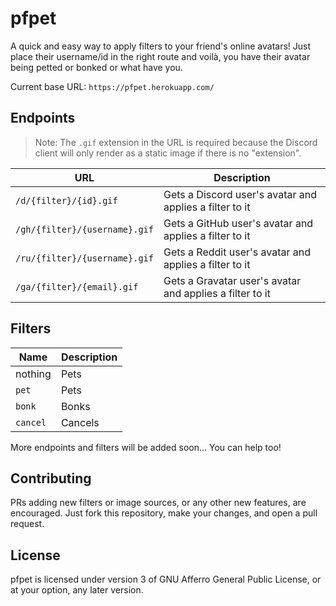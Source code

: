 # pfpet

A quick and easy way to apply filters to your friend's online avatars!
Just place their username/id in the right route and voilà, you have their avatar being petted or bonked or what have you.

Current base URL: `https://pfpet.herokuapp.com/`

## Endpoints

> Note: The `.gif` extension in the URL is required because the Discord client will only render as a static image if there is no "extension".

| URL                           | Description                                              |
| ----------------------------- | -------------------------------------------------------- |
| `/d/{filter}/{id}.gif`        | Gets a Discord user's avatar and applies a filter to it  |
| `/gh/{filter}/{username}.gif` | Gets a GitHub user's avatar and applies a filter to it   |
| `/ru/{filter}/{username}.gif` | Gets a Reddit user's avatar and applies a filter to it   |
| `/ga/{filter}/{email}.gif`    | Gets a Gravatar user's avatar and applies a filter to it |

## Filters

| Name     | Description |
| -------- | ----------- |
| nothing  | Pets        |
| `pet`    | Pets        |
| `bonk`   | Bonks       |
| `cancel` | Cancels     |

More endpoints and filters will be added soon... You can help too!

## Contributing

PRs adding new filters or image sources, or any other new features, are encouraged.
Just fork this repository, make your changes, and open a pull request.

## License

pfpet is licensed under version 3 of GNU Afferro General Public License, or at your option, any later version.
